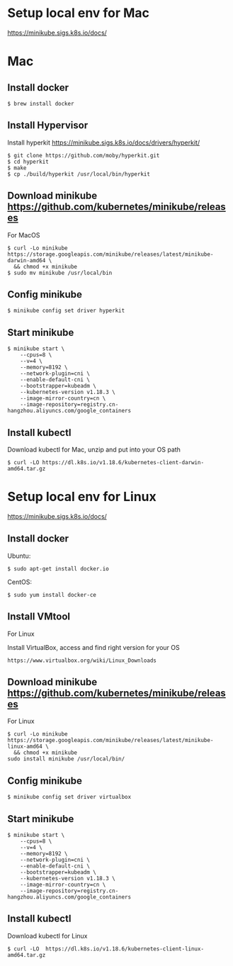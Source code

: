 # Setup local env for Mac

https://minikube.sigs.k8s.io/docs/

# Mac

## Install docker

```shell
$ brew install docker
```

## Install Hypervisor

Install hyperkit https://minikube.sigs.k8s.io/docs/drivers/hyperkit/

```shell
$ git clone https://github.com/moby/hyperkit.git
$ cd hyperkit
$ make
$ cp ./build/hyperkit /usr/local/bin/hyperkit
```

## Download minikube https://github.com/kubernetes/minikube/releases

For MacOS

```shell
$ curl -Lo minikube https://storage.googleapis.com/minikube/releases/latest/minikube-darwin-amd64 \
  && chmod +x minikube
$ sudo mv minikube /usr/local/bin
```

## Config minikube

```shell
$ minikube config set driver hyperkit
```

## Start minikube

```shell
$ minikube start \
    --cpus=8 \
    --v=4 \
    --memory=8192 \
    --network-plugin=cni \
    --enable-default-cni \
    --bootstrapper=kubeadm \
    --kubernetes-version v1.18.3 \
    --image-mirror-country=cn \
    --image-repository=registry.cn-hangzhou.aliyuncs.com/google_containers
```

## Install kubectl

Download kubectl for Mac, unzip and put into your OS path

```shell
$ curl -LO https://dl.k8s.io/v1.18.6/kubernetes-client-darwin-amd64.tar.gz
```

# Setup local env for Linux

https://minikube.sigs.k8s.io/docs/

## Install docker

Ubuntu:

```shell
$ sudo apt-get install docker.io
```

CentOS:

```shell
$ sudo yum install docker-ce
```

## Install VMtool

For Linux

Install VirtualBox, access and find right version for your OS

```shell
https://www.virtualbox.org/wiki/Linux_Downloads
```

## Download minikube https://github.com/kubernetes/minikube/releases

For Linux

```shell
$ curl -Lo minikube https://storage.googleapis.com/minikube/releases/latest/minikube-linux-amd64 \
  && chmod +x minikube
sudo install minikube /usr/local/bin/
```

## Config minikube

```shell
$ minikube config set driver virtualbox
```

## Start minikube

```shell
$ minikube start \
    --cpus=8 \
    --v=4 \
    --memory=8192 \
    --network-plugin=cni \
    --enable-default-cni \
    --bootstrapper=kubeadm \
    --kubernetes-version v1.18.3 \
    --image-mirror-country=cn \
    --image-repository=registry.cn-hangzhou.aliyuncs.com/google_containers
```

## Install kubectl

Download kubectl for Linux

```shell
$ curl -LO  https://dl.k8s.io/v1.18.6/kubernetes-client-linux-amd64.tar.gz
```
